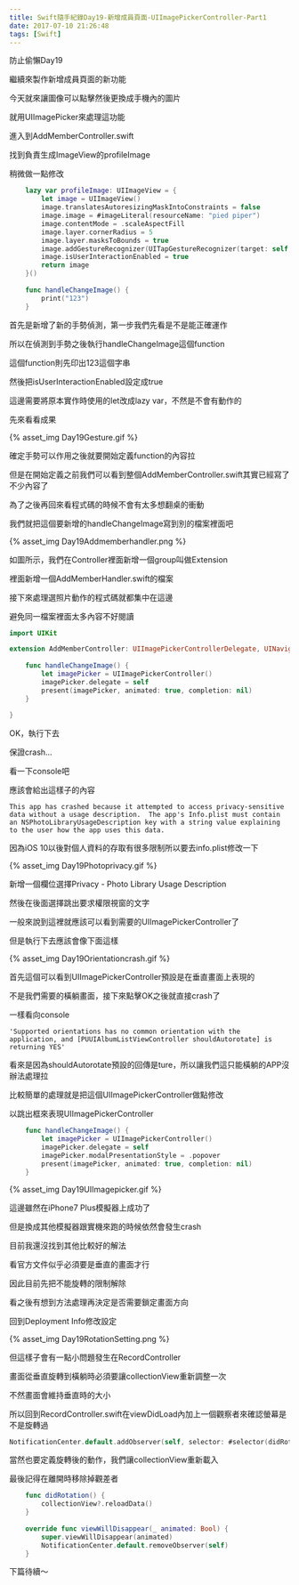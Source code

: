 ```yaml
---
title: Swift隨手紀錄Day19-新增成員頁面-UIImagePickerController-Part1
date: 2017-07-10 21:26:48
tags: [Swift]
---
```


防止偷懶Day19

繼續來製作新增成員頁面的新功能

今天就來讓圖像可以點擊然後更換成手機內的圖片

就用UIImagePicker來處理這功能

<!--more-->

進入到AddMemberController.swift

找到負責生成ImageView的profileImage

稍微做一點修改

```swift
    lazy var profileImage: UIImageView = {
        let image = UIImageView()
        image.translatesAutoresizingMaskIntoConstraints = false
        image.image = #imageLiteral(resourceName: "pied piper")
        image.contentMode = .scaleAspectFill
        image.layer.cornerRadius = 5
        image.layer.masksToBounds = true
        image.addGestureRecognizer(UITapGestureRecognizer(target: self, action: #selector(handleChangeImage)))
        image.isUserInteractionEnabled = true
        return image
    }()
    
    func handleChangeImage() {
        print("123")
    }
```

首先是新增了新的手勢偵測，第一步我們先看是不是能正確運作

所以在偵測到手勢之後執行handleChangeImage這個function

這個function則先印出123這個字串

然後把isUserInteractionEnabled設定成true

這邊需要將原本實作時使用的let改成lazy var，不然是不會有動作的

先來看看成果

{% asset_img Day19Gesture.gif %}

確定手勢可以作用之後就要開始定義function的內容拉

但是在開始定義之前我們可以看到整個AddMemberController.swift其實已經寫了不少內容了

為了之後再回來看程式碼的時候不會有太多想翻桌的衝動

我們就把這個要新增的handleChangeImage寫到別的檔案裡面吧

{% asset_img Day19Addmemberhandler.png %}

如圖所示，我們在Controller裡面新增一個group叫做Extension

裡面新增一個AddMemberHandler.swift的檔案

接下來處理選照片動作的程式碼就都集中在這邊

避免同一檔案裡面太多內容不好閱讀

```swift
import UIKit

extension AddMemberController: UIImagePickerControllerDelegate, UINavigationControllerDelegate {
    
    func handleChangeImage() {
        let imagePicker = UIImagePickerController()
        imagePicker.delegate = self
        present(imagePicker, animated: true, completion: nil)
    }
    
}
```

OK，執行下去

保證crash...

看一下console吧

應該會給出這樣子的內容

```terminal
This app has crashed because it attempted to access privacy-sensitive data without a usage description.  The app's Info.plist must contain an NSPhotoLibraryUsageDescription key with a string value explaining to the user how the app uses this data.
```

因為iOS 10以後對個人資料的存取有很多限制所以要去info.plist修改一下

{% asset_img Day19Photoprivacy.gif %}

新增一個欄位選擇Privacy - Photo Library Usage Description

然後在後面選擇跳出要求權限視窗的文字

一般來說到這裡就應該可以看到需要的UIImagePickerController了

但是執行下去應該會像下面這樣

{% asset_img Day19Orientationcrash.gif %}

首先這個可以看到UIImagePickerController預設是在垂直畫面上表現的

不是我們需要的橫躺畫面，接下來點擊OK之後就直接crash了

一樣看向console

```terminal
'Supported orientations has no common orientation with the application, and [PUUIAlbumListViewController shouldAutorotate] is returning YES'
```

看來是因為shouldAutorotate預設的回傳是ture，所以讓我們這只能橫躺的APP沒辦法處理拉

比較簡單的處理就是把這個UIImagePickerController做點修改

以跳出框來表現UIImagePickerController

```swift
    func handleChangeImage() {
        let imagePicker = UIImagePickerController()
        imagePicker.delegate = self
        imagePicker.modalPresentationStyle = .popover
        present(imagePicker, animated: true, completion: nil)
    }
```

{% asset_img Day19UIImagepicker.gif %}

這邊雖然在iPhone7 Plus模擬器上成功了

但是換成其他模擬器跟實機來跑的時候依然會發生crash

目前我還沒找到其他比較好的解法

看官方文件似乎必須要是垂直的畫面才行

因此目前先把不能旋轉的限制解除

看之後有想到方法處理再決定是否需要鎖定畫面方向

回到Deployment Info修改設定

{% asset_img Day19RotationSetting.png %}

但這樣子會有一點小問題發生在RecordController

畫面從垂直旋轉到橫躺時必須要讓collectionView重新調整一次

不然畫面會維持垂直時的大小

所以回到RecordController.swift在viewDidLoad內加上一個觀察者來確認螢幕是不是旋轉過

```swift
NotificationCenter.default.addObserver(self, selector: #selector(didRotation), name: NSNotification.Name.UIDeviceOrientationDidChange, object: nil)
```

當然也要定義旋轉後的動作，我們讓collectionView重新載入

最後記得在離開時移除掉觀差者

```swift
    func didRotation() {
        collectionView?.reloadData()
    }
	
    override func viewWillDisappear(_ animated: Bool) {
        super.viewWillDisappear(animated)
        NotificationCenter.default.removeObserver(self)
    }
```

下篇待續～


